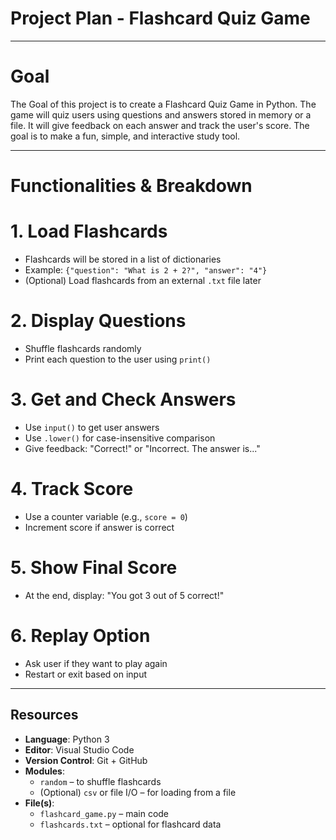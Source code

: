 # Project Plan - Flashcard Quiz Game

---

# Goal
The Goal of this project is to create a Flashcard Quiz Game in Python. The game will quiz users using questions and answers stored in memory or a file. It will give feedback on each answer and track the user's score. The goal is to make a fun, simple, and interactive study tool.

---

# Functionalities & Breakdown

# 1. Load Flashcards
- Flashcards will be stored in a list of dictionaries
- Example: `{"question": "What is 2 + 2?", "answer": "4"}`
- (Optional) Load flashcards from an external `.txt` file later

# 2. Display Questions
- Shuffle flashcards randomly
- Print each question to the user using `print()`

# 3. Get and Check Answers
- Use `input()` to get user answers
- Use `.lower()` for case-insensitive comparison
- Give feedback: "Correct!" or "Incorrect. The answer is..."

# 4. Track Score
- Use a counter variable (e.g., `score = 0`)
- Increment score if answer is correct

# 5. Show Final Score
- At the end, display: "You got 3 out of 5 correct!"

# 6. Replay Option
- Ask user if they want to play again
- Restart or exit based on input

---

## Resources

- **Language**: Python 3
- **Editor**: Visual Studio Code
- **Version Control**: Git + GitHub
- **Modules**:
  - `random` – to shuffle flashcards
  - (Optional) `csv` or file I/O – for loading from a file
- **File(s)**:
  - `flashcard_game.py` – main code
  - `flashcards.txt` – optional for flashcard data
